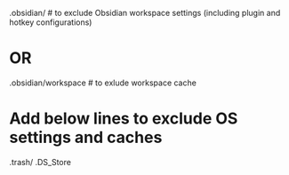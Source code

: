 .obsidian/  # to exclude Obsidian workspace settings (including plugin and hotkey configurations)
# OR
.obsidian/workspace  # to exlude workspace cache

# Add below lines to exclude OS settings and caches
.trash/
.DS_Store
